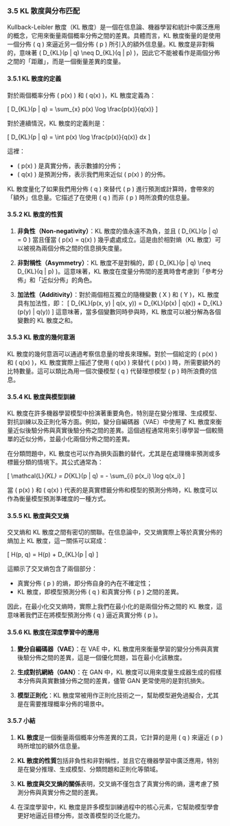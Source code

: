 ### **3.5 KL 散度與分布匹配**

Kullback-Leibler 散度（KL 散度）是一個在信息論、機器學習和統計中廣泛應用的概念，它用來衡量兩個概率分佈之間的差異。具體而言，KL 散度衡量的是使用一個分佈 \( q \) 來逼近另一個分佈 \( p \) 所引入的額外信息量。KL 散度是非對稱的，意味著 \( D_{KL}(p \| q) \neq D_{KL}(q \| p) \)，因此它不能被看作是兩個分佈之間的「距離」，而是一個衡量差異的度量。

#### **3.5.1 KL 散度的定義**

對於兩個概率分佈 \( p(x) \) 和 \( q(x) \)，KL 散度定義為：

\[
D_{KL}(p \| q) = \sum_{x} p(x) \log \frac{p(x)}{q(x)}
\]

對於連續情況，KL 散度的定義則是：

\[
D_{KL}(p \| q) = \int p(x) \log \frac{p(x)}{q(x)} dx
\]

這裡：
- \( p(x) \) 是真實分佈，表示數據的分佈；
- \( q(x) \) 是預測分佈，表示我們用來近似 \( p(x) \) 的分佈。

KL 散度量化了如果我們用分佈 \( q \) 來替代 \( p \) 進行預測或計算時，會帶來的「額外」信息量。它描述了在使用 \( q \) 而非 \( p \) 時所浪費的信息量。

#### **3.5.2 KL 散度的性質**

1. **非負性（Non-negativity）**：KL 散度的值永遠不為負，並且 \( D_{KL}(p \| q) = 0 \) 當且僅當 \( p(x) = q(x) \) 幾乎處處成立。這是由於相對熵（KL 散度）可以被視為兩個分佈之間的信息損失度量。
   
2. **非對稱性（Asymmetry）**：KL 散度不是對稱的，即 \( D_{KL}(p \| q) \neq D_{KL}(q \| p) \)。這意味著，KL 散度在度量分佈間的差異時會考慮到「參考分佈」和「近似分佈」的角色。

3. **加法性（Additivity）**：對於兩個相互獨立的隨機變數 \( X \) 和 \( Y \)，KL 散度具有加法性，即：
   \[
   D_{KL}(p(x, y) \| q(x, y)) = D_{KL}(p(x) \| q(x)) + D_{KL}(p(y) \| q(y))
   \]
   這意味著，當多個變數同時參與時，KL 散度可以被分解為各個變數的 KL 散度之和。

#### **3.5.3 KL 散度的幾何意涵**

KL 散度的幾何意涵可以通過考察信息量的增長來理解。對於一個給定的 \( p(x) \) 和 \( q(x) \)，KL 散度實際上描述了使用 \( q(x) \) 來替代 \( p(x) \) 時，所需要額外的比特數量。這可以類比為用一個次優模型 \( q \) 代替理想模型 \( p \) 時所浪費的信息。

#### **3.5.4 KL 散度與模型訓練**

KL 散度在許多機器學習模型中扮演著重要角色，特別是在變分推理、生成模型、對抗訓練以及正則化等方面。例如，變分自編碼器（VAE）中使用了 KL 散度來衡量近似後驗分佈與真實後驗分佈之間的差異。這個過程通常用來引導學習一個較簡單的近似分佈，並最小化兩個分佈之間的差異。

在分類問題中，KL 散度也可以作為損失函數的替代，尤其是在處理機率預測或多標籤分類的情境下。其公式通常為：

\[
\mathcal{L}_{KL} = D_{KL}(p \| q) = - \sum_{i} p(x_i) \log q(x_i)
\]

當 \( p(x) \) 和 \( q(x) \) 代表的是真實標籤分佈和模型的預測分佈時，KL 散度可以作為衡量模型預測準確度的一種方式。

#### **3.5.5 KL 散度與交叉熵**

交叉熵和 KL 散度之間有密切的關聯。在信息論中，交叉熵實際上等於真實分佈的熵加上 KL 散度，這一關係可以寫成：

\[
H(p, q) = H(p) + D_{KL}(p \| q)
\]

這顯示了交叉熵包含了兩個部分：
- 真實分佈 \( p \) 的熵，即分佈自身的內在不確定性；
- KL 散度，即模型預測分佈 \( q \) 和真實分佈 \( p \) 之間的差異。

因此，在最小化交叉熵時，實際上我們在最小化的是兩個分佈之間的 KL 散度，這意味著我們正在將模型預測分佈 \( q \) 逼近真實分佈 \( p \)。

#### **3.5.6 KL 散度在深度學習中的應用**

1. **變分自編碼器（VAE）**：在 VAE 中，KL 散度用來衡量學習的變分分佈與真實後驗分佈之間的差異，這是一個優化問題，旨在最小化該散度。
   
2. **生成對抗網絡（GAN）**：在 GAN 中，KL 散度可以用來度量生成器生成的假樣本分佈與真實數據分佈之間的差異，儘管 GAN 更常使用的是對抗損失。

3. **模型正則化**：KL 散度常被用作正則化技術之一，幫助模型避免過擬合，尤其是在需要推理概率分佈的場景中。

#### **3.5.7 小結**

1. **KL 散度**是一個衡量兩個概率分佈差異的工具，它計算的是用 \( q \) 來逼近 \( p \) 時所增加的額外信息量。
   
2. **KL 散度的性質**包括非負性和非對稱性，並且它在機器學習中廣泛應用，特別是在變分推理、生成模型、分類問題和正則化等領域。

3. **KL 散度與交叉熵的關係**表明，交叉熵不僅包含了真實分佈的熵，還考慮了預測分佈與真實分佈之間的差異。

4. 在深度學習中，KL 散度是許多模型訓練過程中的核心元素，它幫助模型學會更好地逼近目標分佈，並改善模型的泛化能力。